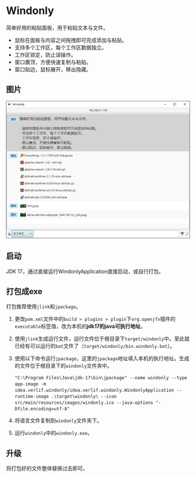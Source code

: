 # Windonly

简单好用的粘贴面板，用于粘贴文本与文件。

- 鼠标在面板与内容之间拖拽即可完成添加与粘贴。
- 支持多个工作区，每个工作区数据独立。
- 工作区锁定，防止误操作。
- 窗口置顶，方便快速复制与粘贴。
- 窗口贴边，鼠标展开，移出隐藏。

## 图片

![主要页面](docs/images/mainWindow.png)

## 启动

JDK 17，通过直接运行WindonlyApplication直接启动，或自行打包。

## 打包成exe

打包推荐使用`jlink`和`jpackage`。

1. 更改`pom.xml`文件中的`build > plugins > plugin`下`org.openjfx`插件的`executable`标签值，改为本机的**jdk17的java可执行地址**。
2. 使用`jlink`生成运行文件，运行文件位于根目录下`target/windonly`中。至此就已经有可以运行的`bat`文件了（`target/windonly/bin.windonly.bat`）。
3. 使用以下命令运行`jpackage`，这里的`jpackage`地址填入本机的执行地址。生成的文件位于根目录下的`windonly`文件夹中。

    `"C:\Program Files\Java\jdk-17\bin\jpackage" --name windonly --type app-image -m idea.verlif.windonly/idea.verlif.windonly.WindonlyApplication --runtime-image .\target\windonly\ --icon src/main/resources/images/windonly.ico --java-options "-Dfile.encoding=utf-8"`

4. 将语言文件复制到`windonly`文件夹下。
5. 运行`windonly`中的`windonly.exe`。

## 升级

将打包好的文件整体替换过去即可。
